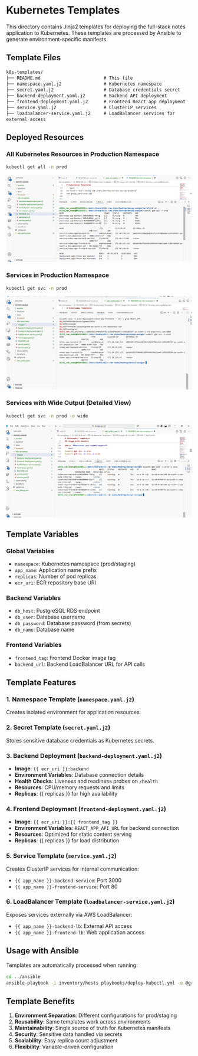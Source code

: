 # Kubernetes Templates

This directory contains Jinja2 templates for deploying the full-stack notes application to Kubernetes. These templates are processed by Ansible to generate environment-specific manifests.

## Template Files

```
k8s-templates/
├── README.md                        # This file
├── namespace.yaml.j2                # Kubernetes namespace
├── secret.yaml.j2                   # Database credentials secret
├── backend-deployment.yaml.j2       # Backend API deployment
├── frontend-deployment.yaml.j2      # Frontend React app deployment
├── service.yaml.j2                  # ClusterIP services
├── loadbalancer-service.yaml.j2     # LoadBalancer services for external access

```

## Deployed Resources 

### All Kubernetes Resources in Production Namespace
```bash
kubectl get all -n prod
```
![All Kubernetes Resources](images/1.png)

### Services in Production Namespace
```bash
kubectl get svc -n prod
```
![Services in Production](images/2.png)

### Services with Wide Output (Detailed View)
```bash
kubectl get svc -n prod -o wide
```
![Services Wide Output](images/3.png)

## Template Variables

### Global Variables
- `namespace`: Kubernetes namespace (prod/staging)
- `app_name`: Application name prefix
- `replicas`: Number of pod replicas
- `ecr_uri`: ECR repository base URI

### Backend Variables
- `db_host`: PostgreSQL RDS endpoint
- `db_user`: Database username
- `db_password`: Database password (from secrets)
- `db_name`: Database name

### Frontend Variables
- `frontend_tag`: Frontend Docker image tag
- `backend_url`: Backend LoadBalancer URL for API calls

## Template Features

### 1. Namespace Template (`namespace.yaml.j2`)
Creates isolated environment for application resources.

### 2. Secret Template (`secret.yaml.j2`)
Stores sensitive database credentials as Kubernetes secrets.

### 3. Backend Deployment (`backend-deployment.yaml.j2`)
- **Image**: `{{ ecr_uri }}:backend`
- **Environment Variables**: Database connection details
- **Health Checks**: Liveness and readiness probes on `/health`
- **Resources**: CPU/memory requests and limits
- **Replicas**: {{ replicas }} for high availability

### 4. Frontend Deployment (`frontend-deployment.yaml.j2`)
- **Image**: `{{ ecr_uri }}:{{ frontend_tag }}`
- **Environment Variables**: `REACT_APP_API_URL` for backend connection
- **Resources**: Optimized for static content serving
- **Replicas**: {{ replicas }} for load distribution

### 5. Service Template (`service.yaml.j2`)
Creates ClusterIP services for internal communication:
- `{{ app_name }}-backend-service`: Port 3000
- `{{ app_name }}-frontend-service`: Port 80

### 6. LoadBalancer Template (`loadbalancer-service.yaml.j2`)
Exposes services externally via AWS LoadBalancer:
- `{{ app_name }}-backend-lb`: External API access
- `{{ app_name }}-frontend-lb`: Web application access

## Usage with Ansible

Templates are automatically processed when running:
```bash
cd ../ansible
ansible-playbook -i inventory/hosts playbooks/deploy-kubectl.yml -e @group_vars/prod.yml
```

## Template Benefits

1. **Environment Separation**: Different configurations for prod/staging
2. **Reusability**: Same templates work across environments
3. **Maintainability**: Single source of truth for Kubernetes manifests
4. **Security**: Sensitive data handled via secrets
5. **Scalability**: Easy replica count adjustment
6. **Flexibility**: Variable-driven configuration
